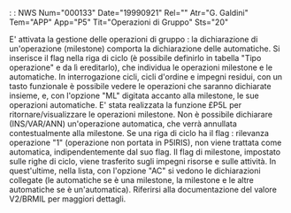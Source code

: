  :  : NWS Num="000133" Date="19990921" Rel="" Atr="G. Galdini" Tem="APP" App="P5" Tit="Operazioni di Gruppo" Sts="20"

E' attivata la gestione delle operazioni di gruppo :  la dichiarazione di un'operazione (milestone) comporta la dichiarazione delle automatiche. Si inserisce il flag nella riga di ciclo (è possibile
definirlo in tabella "Tipo operazione" e da lì ereditarlo), che individua le operazioni milestone e
le automatiche.
In interrogazione cicli, cicli d'ordine e impegni residui, con un tasto funzionale è possibile vedere le operazioni che saranno dichiarate insieme, e, con l'opzione "ML" digitata accanto alla milestone, le sue operazioni automatiche.
E' stata realizzata la funzione £P5L per ritornare/visualizzare le operazioni milestone.
Non è possibile dichiarare (INS/VAR/ANN) un'operazione automatica, che verrà annullata contestualmente alla milestone.
Se una riga di ciclo ha il flag :  rilevanza operazione "1" (operazione non portata in P5IRIS), non viene trattata come automatica, indipendentemente dal suo flag.
Il flag di milestone, impostato sulle righe di ciclo, viene trasferito sugli impegni risorse e sulle attività.
In quest'ultime, nella lista, con l'opzione "AC" si vedono le dichiarazioni collegate (le automatiche se è una milestone, la milestone e le altre automatiche se è un'automatica).
Riferirsi alla documentazione del valore V2/BRMIL per maggiori dettagli.


